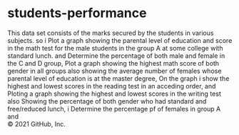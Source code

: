 # students-performance

This data set consists of the marks secured by the students in various subjects. so i Plot a graph showing the parental level of education and score in the math test for the male students in the group A at some college with standard lunch. and Determine the percentage of both male and female in the C and D group, Plot a graph showing the highest math score of both gender in all groups also showing the average number of females whose parental level of education is at the master degree, 	On the  graph i show the highest and lowest scores in the reading test in an acceding order, and Ploting  a graph showing the highest and lowest scores in the writing test also Showing the percentage of both gender who had standard and free/reduced lunch, i Determine the percentage pf of females in group A and    
    © 2021 GitHub, Inc.
